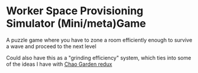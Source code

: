 # Worker Space Provisioning Simulator (Mini/meta)Game

A puzzle game where you have to zone a room efficiently enough to survive a wave and proceed to the next level

Could also have this as a "grinding efficiency" system, which ties into some of the ideas I have with [Chao Garden redux](13e3c6d4-02b8-4c57-84b7-c7e1f3a10f3b.md)
